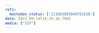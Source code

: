 ```yaml
---
refs:
  mastodon_status: ['111063955849781620']
date: 2023-09-14T14:24:34.790Z
media: ["137"]
---
```



